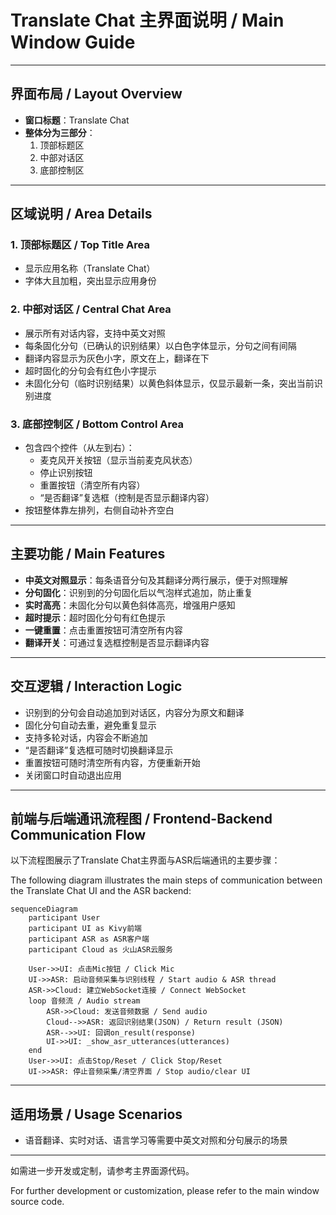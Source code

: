 # Translate Chat 主界面说明 / Main Window Guide

---

## 界面布局 / Layout Overview

- **窗口标题**：Translate Chat
- **整体分为三部分**：
  1. 顶部标题区
  2. 中部对话区
  3. 底部控制区

---

## 区域说明 / Area Details

### 1. 顶部标题区 / Top Title Area
- 显示应用名称（Translate Chat）
- 字体大且加粗，突出显示应用身份

### 2. 中部对话区 / Central Chat Area
- 展示所有对话内容，支持中英文对照
- 每条固化分句（已确认的识别结果）以白色字体显示，分句之间有间隔
- 翻译内容显示为灰色小字，原文在上，翻译在下
- 超时固化的分句会有红色小字提示
- 未固化分句（临时识别结果）以黄色斜体显示，仅显示最新一条，突出当前识别进度

### 3. 底部控制区 / Bottom Control Area
- 包含四个控件（从左到右）：
  - 麦克风开关按钮（显示当前麦克风状态）
  - 停止识别按钮
  - 重置按钮（清空所有内容）
  - “是否翻译”复选框（控制是否显示翻译内容）
- 按钮整体靠左排列，右侧自动补齐空白

---

## 主要功能 / Main Features

- **中英文对照显示**：每条语音分句及其翻译分两行展示，便于对照理解
- **分句固化**：识别到的分句固化后以气泡样式追加，防止重复
- **实时高亮**：未固化分句以黄色斜体高亮，增强用户感知
- **超时提示**：超时固化分句有红色提示
- **一键重置**：点击重置按钮可清空所有内容
- **翻译开关**：可通过复选框控制是否显示翻译内容

---

## 交互逻辑 / Interaction Logic

- 识别到的分句会自动追加到对话区，内容分为原文和翻译
- 固化分句自动去重，避免重复显示
- 支持多轮对话，内容会不断追加
- “是否翻译”复选框可随时切换翻译显示
- 重置按钮可随时清空所有内容，方便重新开始
- 关闭窗口时自动退出应用

---

## 前端与后端通讯流程图 / Frontend-Backend Communication Flow

以下流程图展示了Translate Chat主界面与ASR后端通讯的主要步骤：

The following diagram illustrates the main steps of communication between the Translate Chat UI and the ASR backend:

```mermaid
sequenceDiagram
    participant User
    participant UI as Kivy前端
    participant ASR as ASR客户端
    participant Cloud as 火山ASR云服务

    User->>UI: 点击Mic按钮 / Click Mic
    UI->>ASR: 启动音频采集与识别线程 / Start audio & ASR thread
    ASR->>Cloud: 建立WebSocket连接 / Connect WebSocket
    loop 音频流 / Audio stream
        ASR->>Cloud: 发送音频数据 / Send audio
        Cloud-->>ASR: 返回识别结果(JSON) / Return result (JSON)
        ASR-->>UI: 回调on_result(response)
        UI->>UI: _show_asr_utterances(utterances)
    end
    User->>UI: 点击Stop/Reset / Click Stop/Reset
    UI->>ASR: 停止音频采集/清空界面 / Stop audio/clear UI
```

---

## 适用场景 / Usage Scenarios

- 语音翻译、实时对话、语言学习等需要中英文对照和分句展示的场景

---

如需进一步开发或定制，请参考主界面源代码。

For further development or customization, please refer to the main window source code. 